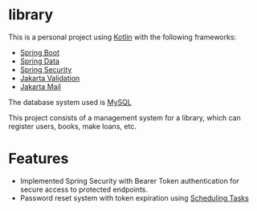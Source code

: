 # library

This is a personal project using [Kotlin](https://kotlinlang.org/) with the following frameworks:

- [Spring Boot](https://spring.io/projects/spring-boot)
- [Spring Data](https://spring.io/projects/spring-data)
- [Spring Security](https://spring.io/projects/spring-security)
- [Jakarta Validation](https://github.com/jakartaee/validation)
- [Jakarta Mail](https://jakartaee.github.io/mail-api/)

The database system used is [MySQL](https://www.mysql.com/)

This project consists of a management system for a library, which can register users, books, make loans, etc.
# Features

- Implemented Spring Security with Bearer Token authentication for secure access to protected endpoints.
- Password reset system with token expiration using [Scheduling Tasks](https://spring.io/guides/gs/scheduling-tasks)